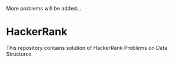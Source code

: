 More problems will be added...
# HackerRank
This repository contains solution of HackerRank Problems on Data Structures
